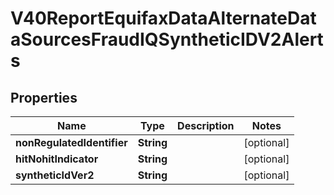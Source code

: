

# V40ReportEquifaxDataAlternateDataSourcesFraudIQSyntheticIDV2Alerts


## Properties

| Name | Type | Description | Notes |
|------------ | ------------- | ------------- | -------------|
|**nonRegulatedIdentifier** | **String** |  |  [optional] |
|**hitNohitIndicator** | **String** |  |  [optional] |
|**syntheticIdVer2** | **String** |  |  [optional] |



